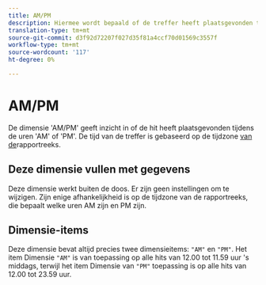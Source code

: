 ```yaml
---
title: AM/PM
description: Hiermee wordt bepaald of de treffer heeft plaatsgevonden tijdens uur 's ochtends of 's middags.
translation-type: tm+mt
source-git-commit: d3f92d72207f027d35f81a4ccf70d01569c3557f
workflow-type: tm+mt
source-wordcount: '117'
ht-degree: 0%

---
```



# AM/PM

De dimensie &#39;AM/PM&#39; geeft inzicht in of de hit heeft plaatsgevonden tijdens de uren &#39;AM&#39; of &#39;PM&#39;. De tijd van de treffer is gebaseerd op de tijdzone [van de](/help/admin/admin/general-acct-settings-admin.md)rapportreeks.

## Deze dimensie vullen met gegevens

Deze dimensie werkt buiten de doos. Er zijn geen instellingen om te wijzigen. Zijn enige afhankelijkheid is op de tijdzone van de rapportreeks, die bepaalt welke uren AM zijn en PM zijn.

## Dimensie-items

Deze dimensie bevat altijd precies twee dimensieitems: `"AM"` en `"PM"`. Het item Dimensie `"AM"` is van toepassing op alle hits van 12.00 tot 11.59 uur &#39;s middags, terwijl het item Dimensie van `"PM"` toepassing is op alle hits van 12.00 tot 23.59 uur.
